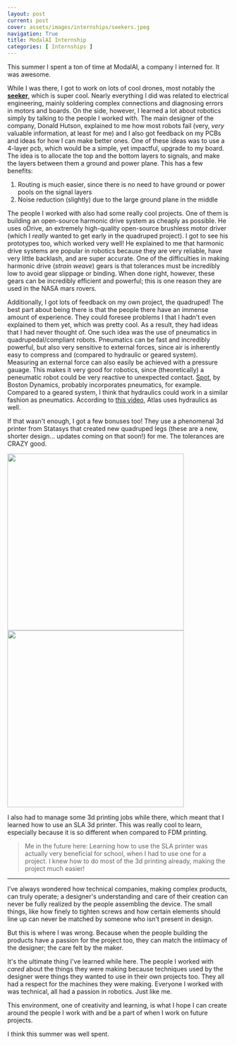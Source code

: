 ```yaml
---
layout: post
current: post
cover: assets/images/internships/seekers.jpeg
navigation: True
title: ModalAI Internship
categories: [ Internships ]
---
```


This summer I spent a ton of time at ModalAI, a company I interned for. It was awesome.

While I was there, I got to work on lots of cool drones, most notably the [__seeker__](https://www.modalai.com/collections/robots/products/seeker?variant=39435414994995), 
which is super cool. Nearly everything I did was related to electrical engineering, mainly soldering complex connections and diagnosing errors in motors and 
boards. On the side, however, I learned a lot about robotics simply by talking to the people I worked with. The main designer of the company, Donald Hutson, 
explained to me how most robots fail (very, _very_ valuable information, at least for me) and I also got feedback on my PCBs and ideas for how I can make better 
ones. One of these ideas was to use a 4-layer pcb, which would be a simple, yet impactful, upgrade to my board. The idea is to allocate the top and the bottom layers to signals, and make the layers between them a ground and power plane. This has a few benefits:
1. Routing is much easier, since there is no need to have ground or power pools on the signal layers 
2. Noise reduction (slightly) due to the large ground plane in the middle


The people I worked with also had some really cool projects. One of them is building an open-source harmonic drive system as cheaply as possible. 
He uses oDrive, an extremely high-quality open-source brushless motor driver (which I _really_ wanted to get early in the quadruped project). I got to see his 
prototypes too, which worked very well! He explained to me that harmonic drive systems are popular in robotics because they are very reliable, have very little 
backlash, and are super accurate. One of the difficulties in making harmonic drive (_strain weave_) gears is that tolerances must be incredibly low to avoid
gear slippage or binding. When done right, however, these gears can be incredibly efficient and powerful; this is one reason they are used in the NASA mars rovers.

Additionally, I got lots of feedback on my own project, the quadruped! The best part about being there is that the people there have an immense amount of 
experience. They could foresee problems I that I hadn't even explained to them yet, which was pretty cool. As a result, they had ideas that I had never thought 
of. One such idea was the use of pneumatics in quadrupedal/compliant robots. Pneumatics can be fast and incredibly powerful, but also very sensitive to external
forces, since air is inherently easy to compress and  (compared to hydraulic or geared system). Measuring an external force can also easily be achieved with a 
pressure gauage. This makes it very good for robotics, since (theoretically) a peneumatic robot could be very reactive to unexpected contact. [Spot](https://www.google.com/url?sa=i&url=https%3A%2F%2Fwww.theverge.com%2F2020%2F2%2F19%2F21144648%2Fboston-dynamics-spot-robot-mass-state-police-trial-issues&psig=AOvVaw2oZlZaqtZjLHshUOriw7XV&ust=1637954280693000&source=images&cd=vfe&ved=0CAsQjRxqFwoTCJDVnqudtPQCFQAAAAAdAAAAABAD), by Boston
Dynamics, probably incorporates pneumatics, for example. Compared to a geared system, I think that hydraulics could work in a similar fashion as pneumatics. According to [this video](https://www.youtube.com/watch?v=EezdinoG4mk?t=15), Atlas uses hydraulics as well. 

If that wasn't enough, I got a few bonuses too! They use a phenomenal 3d printer from Statasys that created new quadruped legs (these are a new, shorter design... 
updates coming on that soon!) for me. The tolerances are CRAZY good.

<img src="{{site.baseurl}}/assets/images/internships/new_legs.jpeg" width="400"/>
<img src="{{site.baseurl}}/assets/images/internships/quad_new_legs.jpeg" width="400"/>

I also had to manage some 3d printing jobs while there, which meant that I learned how to use an SLA 3d printer. This was really cool to learn, especially because 
it is so different when compared to FDM printing. 

> Me in the future here:
> Learning how to use the SLA printer was actually very beneficial for school, when I had to use one for a project. I knew how to do most of the 3d printing already, making the project much easier!

<hr/>

I've always wondered how technical companies, making complex products, can truly operate; a designer's understanding and care of their creation can never be fully realized by the people assembling the device. The small things, like how finely to tighten screws and how certain elements should line up can never be matched by someone who isn't present in design. 

But this is where I was wrong. Because when the people building the products have a passion for the project too, they can match the intiimacy of the designer; the care felt by the maker. 

It's the ultimate thing I've learned while here. The people I worked with _cared_ about the things they were making because techniques used by the designer were things they wanted to use in their own projects too. They all had a respect for the machines they were making. Everyone I worked with was technical, all had a passion in robotics. Just like me. 

This environment, one of creativity and learning, is what I hope I can create around the people I work with and be a part of when I work on future projects. 

I think this summer was well spent. 